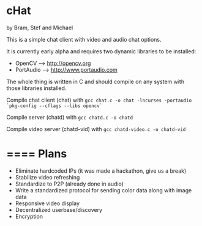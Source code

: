cHat
====
by Bram, Stef and Michael

This is a simple chat client with video and audio chat options.

It is currently early alpha and requires two dynamic libraries to be installed:
- OpenCV --> http://opencv.org
- PortAudio --> http://www.portaudio.com

The whole thing is written in C and should compile on any system with those libraries installed.


Compile chat client (chat) with 
``gcc chat.c -o chat -lncurses -portaudio `pkg-config --cflags --libs opencv` ``

Compile server (chatd) with
`gcc chatd.c -o chatd`

Compile video server (chatd-vid) with
`gcc chatd-video.c -o chatd-vid`


====
Plans
====

- Eliminate hardcoded IPs (it was made a hackathon, give us a break)
- Stabilize video refreshing
- Standardize to P2P (already done in audio)
- Write a standardized protocol for sending color data along with image data
- Responsive video display
- Decentralized userbase/discovery
- Encryption

